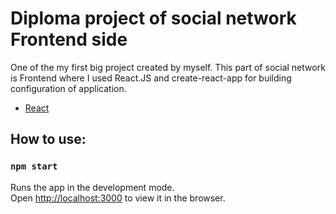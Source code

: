 # Diploma project of social network Frontend side
One of the my first big project created by myself. This part of social network is Frontend where I used React.JS and create-react-app for building configuration of application. 
* [React](https://reactjs.org/)

## How to use:

### `npm start`

Runs the app in the development mode.<br>
Open [http://localhost:3000](http://localhost:3000) to view it in the browser.